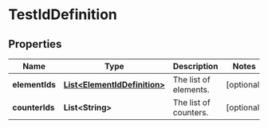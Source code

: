 # TestIdDefinition

## Properties
Name | Type | Description | Notes
------------ | ------------- | ------------- | -------------
**elementIds** | [**List&lt;ElementIdDefinition&gt;**](ElementIdDefinition.md) | The list of elements. |  [optional]
**counterIds** | **List&lt;String&gt;** | The list of counters. |  [optional]
